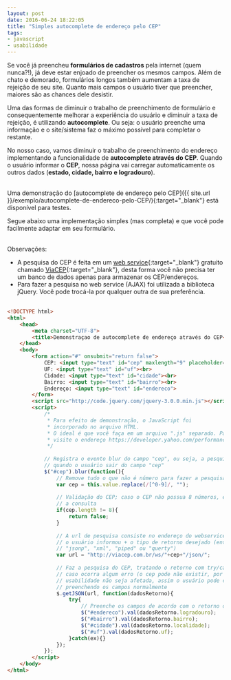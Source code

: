 ```yaml
---
layout: post
date: 2016-06-24 18:22:05
title: "Simples autocomplete de endereço pelo CEP"
tags:
- javascript
- usabilidade
---
```


Se você já preencheu **formulários de cadastros** pela internet (quem nunca?!), já deve estar enjoado de preencher os mesmos campos. Além de chato e demorado, formulários longos também aumentam a taxa de rejeição de seu site. Quanto mais campos o usuário tiver que preencher, maiores são as chances dele desistir.

Uma das formas de diminuir o trabalho de preenchimento de formulário e consequentemente melhorar a experiência do usuário e diminuir a taxa de rejeição, é utilizando **autocomplete**. Ou seja: o usuário preenche uma informação e o site/sistema faz o máximo possível para completar o restante.

No nosso caso, vamos diminuir o trabalho de preenchimento do endereço implementando a funcionalidade de **autocomplete através do CEP**. Quando o usuário informar o **CEP**, nossa página vai carregar automaticamente os outros dados (**estado, cidade, bairro e logradouro**).
<br><br>

Uma demonstração do [autocomplete de endereço pelo CEP]({{ site.url }}/exemplo/autocomplete-de-endereco-pelo-CEP/){:target="_blank"} está disponível para testes.

Segue abaixo uma implementação simples (mas completa) e que você pode facilmente adaptar em seu formulário.
<br><br>

Observações:

* A pesquisa do CEP é feita em um [web service](https://pt.wikipedia.org/wiki/Web_service){:target="_blank"} gratuito chamado [ViaCEP](http://viacep.com.br/ "Web service para consulta de endereço via CEP"){:target="_blank"}, desta forma você não precisa ter um banco de dados apenas para armazenar os CEP/endereços.
* Para fazer a pesquisa no web service (AJAX) foi utilizada a biblioteca jQuery. Você pode trocá-la por qualquer outra de sua preferência.
<br><br>

```html
<!DOCTYPE html>
<html>
	<head>
		<meta charset="UTF-8">
		<title>Demonstraçao de autocomplete de endereço através do CEP</title>
	</head>
	<body>
		<form action="#" onsubmit="return false">
			CEP: <input type="text" id="cep" maxlength="9" placeholder="13483-000" autofocus><br><br>
			UF: <input type="text" id="uf"><br>
			Cidade: <input type="text" id="cidade"><br>
			Bairro: <input type="text" id="bairro"><br>
			Endereço: <input type="text" id="endereco">
		</form>
		<script src="http://code.jquery.com/jquery-3.0.0.min.js"></script>
		<script>
			/*
			 * Para efeito de demonstração, o JavaScript foi
			 * incorporado no arquivo HTML.
			 * O ideal é que você faça em um arquivo ".js" separado. Para mais informações
			 * visite o endereço https://developer.yahoo.com/performance/rules.html#external
			 */
			
			// Registra o evento blur do campo "cep", ou seja, a pesquisa será feita
			// quando o usuário sair do campo "cep"
			$("#cep").blur(function(){
				// Remove tudo o que não é número para fazer a pesquisa
				var cep = this.value.replace(/[^0-9]/, "");
				
				// Validação do CEP; caso o CEP não possua 8 números, então cancela
				// a consulta
				if(cep.length != 8){
					return false;
				}
				
				// A url de pesquisa consiste no endereço do webservice + o cep que
				// o usuário informou + o tipo de retorno desejado (entre "json",
				// "jsonp", "xml", "piped" ou "querty")
				var url = "http://viacep.com.br/ws/"+cep+"/json/";
				
				// Faz a pesquisa do CEP, tratando o retorno com try/catch para que
				// caso ocorra algum erro (o cep pode não existir, por exemplo) a
				// usabilidade não seja afetada, assim o usuário pode continuar//
				// preenchendo os campos normalmente
				$.getJSON(url, function(dadosRetorno){
					try{
						// Preenche os campos de acordo com o retorno da pesquisa
						$("#endereco").val(dadosRetorno.logradouro);
						$("#bairro").val(dadosRetorno.bairro);
						$("#cidade").val(dadosRetorno.localidade);
						$("#uf").val(dadosRetorno.uf);
					}catch(ex){}
				});
			});
		</script>
	</body>
</html>
```
